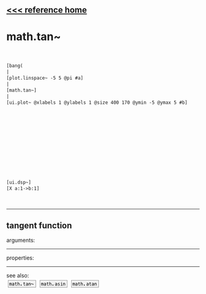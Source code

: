 [<<< reference home](ceammc_lib.md)
---

# math.tan~

```


[bang(
|
[plot.linspace~ -5 5 @pi #a]
|
[math.tan~]
|
[ui.plot~ @xlabels 1 @ylabels 1 @size 400 170 @ymin -5 @ymax 5 #b]












[ui.dsp~]
[X a:1->b:1]

            
```
---
tangent function
---
arguments:


---
properties:


---
see also:<br>
[![math.tan~](img/object_math.tan~.png)](math.tan~.md)
[![math.asin](img/object_math.asin.png)](math.asin.md)
[![math.atan](img/object_math.atan.png)](math.atan.md)
